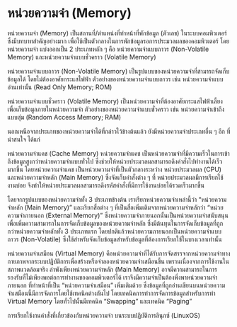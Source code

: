 # หน่วยความจำ (Memory)
หน่วยความจำ (Memory) เป็นสถานที่/ตำแหน่งที่ทำหน้าที่พักข้อมูล (ตัวเลข) ในระบบคอมพิวเตอร์ ซึ่งมีบทบาทสำคัญอย่างมาก เพื่อใช้เป็นตัวกลางในการพักข้อมูลรอการประมวลผลของคอมพิวเตอร์ โดยหน่วยความจำ แบ่งออกเป็น 2 ประเภทหลัก ๆ คือ หน่วยความจำแบบถาวร (Non-Volatile Memory) และหน่วยความจำแบบชั่วคราว (Volatile Memory)

หน่วยความจำแบบถาวร (Non-Volatile Memory) เป็นรูปแบบของหน่วยความจำที่สามารถจัดเก็บข้อมูลได้ โดยไม่ต้องอาศัยกระแสไฟฟ้า ตัวอย่างของหน่วยความจำแบบถาวร เช่น หน่วยความจำแบบอ่านเท่านั้น (Read Only Memory; ROM)

หน่วยความจำแบบชั่วคราว (Volatile Memory) เป็นหน่วยความจำที่ต้องอาศัยกระแสไฟฟ้าเลี้ยง เพื่อเก็บข้อมูลภายในหน่วยความจำ ตัวอย่างของหน่วยความจำแบบชั่วคราว เช่น หน่วยความจำเข้าถึงแบบสุ่ม (Random Access Memory; RAM)

นอกเหนือจากประเภทของหน่วยความจำได้ที่กล่าวไว้ข้างต้นแล้ว ยังมีหน่วยความจำประเภทอื่น ๆ อีก ที่น่าสนใจ ได้แก่

หน่วยความจำแคช (Cache Memory) หน่วยความจำแคช เป็นหน่วยความจำที่มีความเร็วในการเข้าถึงข้อมูลสูงกว่าหน่วยความจำแบบทั่วไป ซึ่งช่วยให้หน่วยประมวลผลสามารถดึงคำสั่งไปทำงานได้เร็วมากขึ้น โดยหน่วยความจำแคช เป็นหน่วยความจำที่เป็นตัวกลางระหว่าง หน่วยประมวลผล (CPU) และหน่วยความจำหลัก (Main Memory) ซึ่งจัดเก็บคำสั่งต่าง ๆ ที่ หน่วยประมวลผลมีการเรียกใช้งานบ่อย จึงทำให้หน่วยประมวลผลสามารถดึงรหัสคำสั่งที่มีการใช้งานบ่อยได้รวดเร็วมากขึ้น

โดยจากรูปแบบของหน่วยความจำทั้ง 3 ประเภทข้างต้น เราเรียกหน่วยความจำเหล่านี้ว่า “หน่วยความจำหลัก (Main Memory)” และเรียกสื่อต่าง ๆ ที่เป็นสื่อเพิ่มเติมจากหน่วยความจำหลักว่า “หน่วยความจำภายนอก (External Memory)” ซึ่งหน่วยความจำภายนอกนั้นเป็นหน่วยความจำสนับสนุนเพื่อเพิ่มความสามารถในการจัดเก็บข้อมูลของหน่วยความจำหลัก ซึ่งมีต้นทุนในการจัดเก็บข้อมูลที่ถูกกว่าหน่วยความจำหลักทั้ง 3 ประเภทแรก โดยปกติแล้วหน่วยความภายนอกเป็นหน่วยความจำแบบถาวร (Non-Volatile) ซึ่งใช้สำหรับจัดเก็บข้อมูลสำหรับข้อมูลที่ต้องการเรียกใช้ในบางเวลาเท่านั้น

หน่วยความจำเสมือน (Virtual Memory) คือหน่วยความจำที่ได้รับการจัดสรรจากหน่วยความจำทางกายภาพจากระบบปฏิบัติการเพื่อสร้างหรือจำลองหน่วยความจำเสมือนขึ้น เพรานเนื่องจากการใช้งานในสภาพแวดล้อมจริง ลำพังเพียงหน่วยความจำหลัก (Main Memory) อาจมีความสามารถในการรองรับที่ไม่เพียงพอต่อการทำงานของคอมพิวเตอร์ได้ เราจึงมีความจำเป็นต้องพึ่งพาหน่วยความจำภายนอก ที่ทำหน้าที่เป็น “หน่วยความจำเสมือน” เพิ่มเติมด้วย ซึ่งข้อมูลที่ถูกอ่านเขียนบนหน่วยความจำเสมือนนี้มีการจัดการโดยใช้เทคนิคต่างกันไป โดยเทคนิคการทำการจัดการข้อมูลสำหรับการทำ Virtual Memory โดยทั่วไปนั้นมีเทคนิค “Swapping” และเทคนิค “Paging” 

การเรียกใช้งานคำสั่งที่เกี่ยวข้องกับหน่วยความจำ บนระบบปฏิบัติการลินุกซ์ (LinuxOS)
